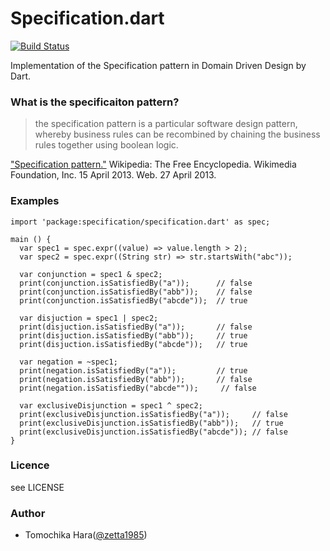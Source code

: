 Specification.dart
=====

[![Build Status](https://travis-ci.org/tomochikahara/specification.dart.svg?branch=master)](https://travis-ci.org/tomochikahara/specification.dart)

Implementation of the Specification pattern in Domain Driven Design by Dart.

### What is the specificaiton pattern?

> the specification pattern is a particular software design pattern, whereby business rules can be recombined by chaining the business rules together using boolean logic. 

["Specification pattern."](http://en.wikipedia.org/wiki/Specification_pattern) Wikipedia: The Free Encyclopedia. Wikimedia Foundation, Inc. 15 April 2013. Web. 27 April 2013.

### Examples

    import 'package:specification/specification.dart' as spec;
    
    main () {
      var spec1 = spec.expr((value) => value.length > 2);
      var spec2 = spec.expr((String str) => str.startsWith("abc"));
      
      var conjunction = spec1 & spec2;
      print(conjunction.isSatisfiedBy("a"));      // false
      print(conjunction.isSatisfiedBy("abb"));    // false
      print(conjunction.isSatisfiedBy("abcde"));  // true
      
      var disjuction = spec1 | spec2;
      print(disjuction.isSatisfiedBy("a"));       // false
      print(disjuction.isSatisfiedBy("abb"));     // true
      print(disjuction.isSatisfiedBy("abcde"));   // true
      
      var negation = ~spec1;
      print(negation.isSatisfiedBy("a"));         // true
      print(negation.isSatisfiedBy("abb"));       // false
      print(negation.isSatisfiedBy("abcde""));     // false
      
      var exclusiveDisjunction = spec1 ^ spec2;
      print(exclusiveDisjunction.isSatisfiedBy("a"));     // false
      print(exclusiveDisjunction.isSatisfiedBy("abb"));   // true
      print(exclusiveDisjunction.isSatisfiedBy("abcde")); // false
    }

### Licence

see LICENSE

### Author
* Tomochika Hara([@zetta1985](https://twitter.com/zetta1985))
